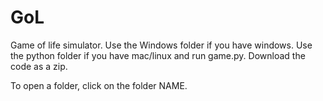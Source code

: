 # GoL
Game of life simulator. Use the Windows folder if you have windows. Use the python folder if you have mac/linux and run game.py. Download the code as a zip.

To open a folder, click on the folder NAME.

